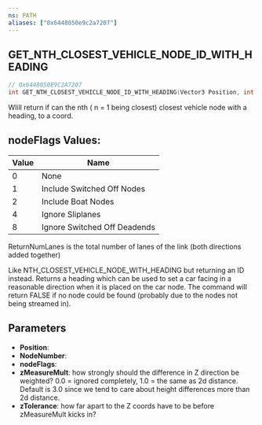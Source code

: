 ```yaml
---
ns: PATH
aliases: ["0x6448050e9c2a7207"]
---
```

## GET_NTH_CLOSEST_VEHICLE_NODE_ID_WITH_HEADING

```c
// 0x6448050E9C2A7207
int GET_NTH_CLOSEST_VEHICLE_NODE_ID_WITH_HEADING(Vector3 Position, int NodeNumber, int nodeFlags, float zMeasureMult, float zTolerance);
```

WIill return if can the nth ( n = 1 being closest) closest vehicle node with a heading, to a coord.

## nodeFlags Values:
| Value | Name |
| --- | --- |
| 0 | None |
| 1 | Include Switched Off Nodes |
| 2 | Include Boat Nodes |
| 4 | Ignore Sliplanes |
| 8 | Ignore Switched Off Deadends |


ReturnNumLanes is the total number of lanes of the link (both directions added together)

Like NTH_CLOSEST_VEHICLE_NODE_WITH_HEADING but returning an ID instead. Returns a heading which can be used to set a car facing in a reasonable direction when it is placed on the car node. The command will return FALSE if no node could be found (probably due to the nodes not being streamed in).


## Parameters
* **Position**: 
* **NodeNumber**: 
* **nodeFlags**: 
* **zMeasureMult**: how strongly should the difference in Z direction be weighted? 0.0 = ignored completely, 1.0 = the same as 2d distance. Default is 3.0 since we tend to care about height differences more than 2d distance.
* **zTolerance**: how far apart to the Z coords have to be before zMeasureMult kicks in?
